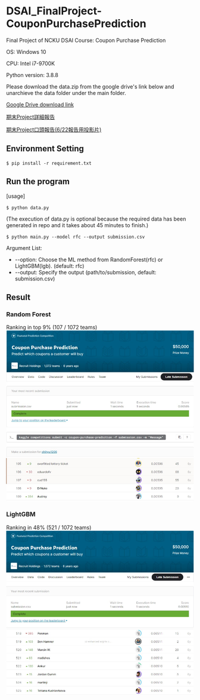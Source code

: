 # DSAI_FinalProject-CouponPurchasePrediction
Final Project of NCKU DSAI Course: Coupon Purchase Prediction

OS: Windows 10

CPU: Intel i7-9700K

Python version: 3.8.8

Please download the data.zip from the google drive's link below and unarchieve the data folder under the main folder.

[Google Drive download link](https://drive.google.com/file/d/19uqDb53Mo1mdgefnp24-GfvVTPTG-Z80/view?usp=sharing)

[期末Project詳細報告](https://docs.google.com/document/d/1RT6mosSeknuJ0tAtgALxZS4BoPC5sGvSbj0iDR5L0bM/edit?usp=sharing)

[期末Project口頭報告(6/22報告用投影片)]()
## Environment Setting
```
$ pip install -r requirement.txt
```
## Run the program
[usage] 
```
$ python data.py
```
(The execution of data.py is optional because the required data has been generated in repo and it takes about 45 minutes to finish.)
```
$ python main.py --model rfc --output submission.csv
```
Argument List:
* --option: Choose the ML method from RandomForest(rfc) or LightGBM(lgb). (default: rfc)
* --output: Specify the output (path/to/submission, default: submission.csv)

## Result
### Random Forest
Ranking in top 9% (107 / 1072 teams)
![image](https://github.com/chihyu1206/DSAI_FinalProject-CouponPurchasePrediction/blob/main/Result/RandomForest.jpg)
![image](https://github.com/chihyu1206/DSAI_FinalProject-CouponPurchasePrediction/blob/main/Result/RandomForestRanking.jpg)

### LightGBM
Ranking in 48% (521 / 1072 teams)
![image](https://github.com/chihyu1206/DSAI_FinalProject-CouponPurchasePrediction/blob/main/Result/LightGBM.jpg)
![image](https://github.com/chihyu1206/DSAI_FinalProject-CouponPurchasePrediction/blob/main/Result/LightGBMranking.jpg)
